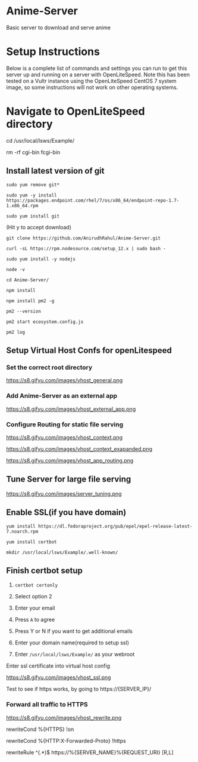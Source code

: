 # Anime-Server
Basic server to download and serve anime

# Setup Instructions

Below is a complete list of commands and settings you can run to get this server up and running on a server with OpenLiteSpeed.
Note this has been tested on a Vultr instance using the OpenLiteSpeed CentOS 7 system image, so some instructions will not work on other operating systems.

# Navigate to OpenLiteSpeed directory
cd /usr/local/lsws/Example/

rm -rf cgi-bin fcgi-bin

## Install latest version of git
`sudo yum remove git*`

`sudo yum -y install https://packages.endpoint.com/rhel/7/os/x86_64/endpoint-repo-1.7-1.x86_64.rpm`

`sudo yum install git`

(Hit y to accept download)

`git clone https://github.com/AnirudhRahul/Anime-Server.git`

`curl -sL https://rpm.nodesource.com/setup_12.x | sudo bash -`

`sudo yum install -y nodejs`

`node -v`

`cd Anime-Server/`

`npm install`

`npm install pm2 -g`

`pm2 --version`

`pm2 start ecosystem.config.js`

`pm2 log`

## Setup Virtual Host Confs for openLitespeed
### Set the correct root directory
https://s8.gifyu.com/images/vhost_general.png

### Add Anime-Server as an external app 
https://s8.gifyu.com/images/vhost_external_app.png

### Configure Routing for static file serving
https://s8.gifyu.com/images/vhost_context.png

https://s8.gifyu.com/images/vhost_context_exapanded.png

https://s8.gifyu.com/images/vhost_app_routing.png

## Tune Server for large file serving
https://s8.gifyu.com/images/server_tuning.png

## Enable SSL(if you have domain)
`yum install https://dl.fedoraproject.org/pub/epel/epel-release-latest-7.noarch.rpm`

`yum install certbot`

`mkdir /usr/local/lsws/Example/.well-known/`

## Finish certbot setup

1. `certbot certonly`

2. Select option 2

3. Enter your email

4. Press `A` to agree

5. Press Y or N if you want to get additional emails

6. Enter your domain name(required to setup ssl)

7. Enter `/usr/local/lsws/Example/` as your webroot



Enter ssl certificate into virtual host config

https://s8.gifyu.com/images/vhost_ssl.png

Test to see if https works, by going to https://{SERVER_IP}/

### Forward all traffic to HTTPS
https://s8.gifyu.com/images/vhost_rewrite.png

rewriteCond %{HTTPS} !on

rewriteCond %{HTTP:X-Forwarded-Proto} !https

rewriteRule ^(.*)$ https://%{SERVER_NAME}%{REQUEST_URI} [R,L]

